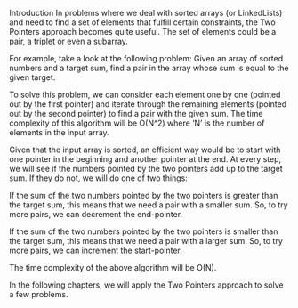 Introduction
In problems where we deal with sorted arrays (or LinkedLists) and need to find a set of elements that fulfill certain constraints, 
the Two Pointers approach becomes quite useful. The set of elements could be a pair, 
a triplet or even a subarray. 

For example, take a look at the following problem:
Given an array of sorted numbers and a target sum, find a pair in the array whose sum is equal to the given target.

To solve this problem, we can consider each element one by one (pointed out by the first pointer) 
and iterate through the remaining elements (pointed out by the second pointer) to find a pair with the given sum. 
The time complexity of this algorithm will be O(N^2) where ‘N’ is the number of elements in the input array.

Given that the input array is sorted, 
an efficient way would be to start with one pointer in the beginning and another pointer at the end. 
At every step, we will see if the numbers pointed by the two pointers add up to the target sum. If they do not, we will do one of two things:

If the sum of the two numbers pointed by the two pointers is greater than the target sum, 
this means that we need a pair with a smaller sum. So, to try more pairs, we can decrement the end-pointer.

If the sum of the two numbers pointed by the two pointers is smaller than the target sum, 
this means that we need a pair with a larger sum. So, to try more pairs, we can increment the start-pointer.

The time complexity of the above algorithm will be O(N).

In the following chapters, we will apply the Two Pointers approach to solve a few problems.